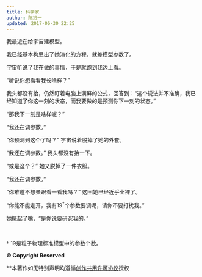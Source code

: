 ```yaml
---
title: 科学家
author: 陈抱一
updated: 2017-06-30 22:25
---
```


我最近在给宇宙建模型。

我已经基本构思出了她演化的方程，就差模型参数了。

宇宙听说了我在做的事情，于是就跑到我边上看。

“听说你想看看我长啥样？”

我头都没有抬，仍然盯着电脑上满屏的公式，回答到：“这个说法并不准确，我已经知道了你这一刻的状态，而我要做的是预测你下一刻的状态。”

“那我下一刻是啥样呢？”

“我还在调参数。”

“你预测到这个了吗？” 宇宙说着脱掉了她的外套。

“我还在调参数。” 我头都没有抬一下。

“或是这个？” 她又脱掉了一件衣服。

“我还在调参数。”

“你难道不想亲眼看一看我吗？” 这回她已经近乎全裸了。

“你能不能走开，我有19<sup>†</sup>个参数要调呢，请你不要打扰我。”

她撅起了嘴，“是你说要研究我的。”

<br>

† 19是粒子物理标准模型中的参数个数。

**© Copyright Reserved**

**本著作如无特别声明均遵循[创作共用许可协议](https://creativecommons.org/)授权
